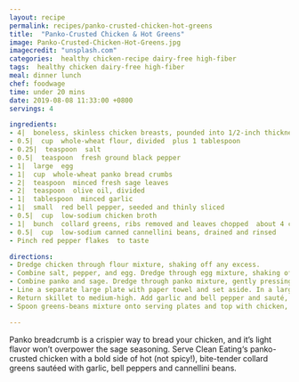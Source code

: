 ```yaml
---
layout: recipe
permalink: recipes/panko-crusted-chicken-hot-greens
title:  "Panko-Crusted Chicken & Hot Greens"
image: Panko-Crusted-Chicken-Hot-Greens.jpg
imagecredit: "unsplash.com"
categories:  healthy chicken-recipe dairy-free high-fiber
tags:  healthy chicken dairy-free high-fiber
meal: dinner lunch
chef: foodwage
time: under 20 mins
date: 2019-08-08 11:33:00 +0800
servings: 4

ingredients:
- 4|  boneless, skinless chicken breasts, pounded into 1/2-inch thickness
- 0.5|  cup  whole-wheat flour, divided  plus 1 tablespoon
- 0.25|  teaspoon  salt
- 0.5|  teaspoon  fresh ground black pepper
- 1|  large  egg
- 1|  cup  whole-wheat panko bread crumbs
- 2|  teaspoon  minced fresh sage leaves
- 2|  teaspoon  olive oil, divided
- 1|  tablespoon  minced garlic
- 1|  small  red bell pepper, seeded and thinly sliced
- 0.5|  cup  low-sodium chicken broth
- 1|  bunch  collard greens, ribs removed and leaves chopped  about 4 cups or 145 grams
- 0.5|  cup  low-sodium canned cannellini beans, drained and rinsed
- Pinch red pepper flakes  to taste

directions:
- Dredge chicken through flour mixture, shaking off any excess.
- Combine salt, pepper, and egg. Dredge through egg mixture, shaking off excess.
- Combine panko and sage. Dredge through panko mixture, gently pressing panko onto chicken. Transfer chicken to a large plate.
- Line a separate large plate with paper towel and set aside. In a large nonstick skillet, heat 1 tbsp oil on medium-high. Working in batches if necessary, add chicken to skillet and cook, turning once, for 4 to 6 minutes per side, or until cooked through and no longer pink in center. Transfer to paper towel–lined plate. Cover with foil and set aside.
- Return skillet to medium-high. Add garlic and bell pepper and sauté, stirring frequently, for 1 to 2 minutes, until softened. Sprinkle remaining 1 tbsp flour over top and stir quickly. Stir in broth and bring to a boil. Cook for 1 minute, until liquid is slightly thickened. Reduce heat to a simmer. Working in batches, add collard greens, about 2 cups per batch, cooking each batch until slightly wilted. Add beans, stir to combine and cook until heated through. Season with pepper flakes and toss to combine; remove from heat.
- Spoon greens-beans mixture onto serving plates and top with chicken, dividing evenly.

---
```


Panko breadcrumb is a crispier way to bread your chicken, and it’s light flavor won’t overpower the sage seasoning. Serve Clean Eating‘s panko-crusted chicken with a bold side of hot (not spicy!), bite-tender collard greens sautéed with garlic, bell peppers and cannellini beans.